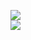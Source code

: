[![](https://img.shields.io/badge/Made%20With-Github%20Spray-lightgrey.svg?style=for-the-badge&logo=github)](https://github.com/Annihil/github-spray#8159)  
[![](https://i.imgur.com/2DrTn0Z.gif)](https://github.com/Annihil/github-spray)